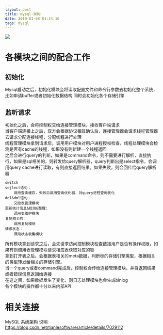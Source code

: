 ```yaml
--- 
layout: post 
title: mysql-架构 
date: 2019-01-08 01:24:16 
tags: mysql 
---
```


![](https://cdn.jsdelivr.net/gh/nber1994/fu0k@master/uPic/20181101013239619_1039479421.png)

# 各模块之间的配合工作
## 初始化

Mysql启动之后，初始化模块会将读取配置文件和命令行参数去初始化整个系统，比如申请buffer或者初始化数据结构
同时会初始化各个存储引擎

## 监听请求
初始化之后，会将控制权交给连接管理模块，接收客户端请求  
当客户端连接上之后，双方会根据协议相互确认后，连接管理器会请求线程管理器去请求分配连接线程，分配线程进行处理  
线程管理模块拿到请求后，调用用户模块对用户进程授权检查，线程处理模块会检测是否有cache的线程，如果没有则新建一个线程返回  
之后会进行query的判断，如果是command命令，则不需要进行解析，直接执行，如果是sql相关的，则转发给query解析器，query判断出是select指令，会调用query cache进行读取，有则直接返回结果。如果失败，则会回传给query解析器  
```
switch
sejlect语句：
 	调用查询缓存，失败后调用查询优化器，对query进程查询优化
ddl&dml语句：
	交给表管理模块
更新统计信息&检测&整理:
	调用表维护模块
复制相关的：
	调用复制模块
请求状态：
	调用状态收集模块
```
所有模块拿到请求之后，会先请求访问控制模块检查链接用户是否有操作权限，如果有则调用表管理模块请求相应表获取对应的锁  
拿到打开表之后，会根据表相关的meta数据，判断标的存储引擎类型，根据相关的类型转发给相关的存储引擎。  
当一个query或者command完成后，控制权会传给连接管理模块。并将返回结果或者错误信息返回给连接  
在这之间，如果数据发生了变化，则日志处理模块也会生成binlog  
各个模块的操作都十分以来内部API  

# 相关连接  
 MySQL 系统架构 说明 https://blog.csdn.net/tianlesoftware/article/details/7029112  

